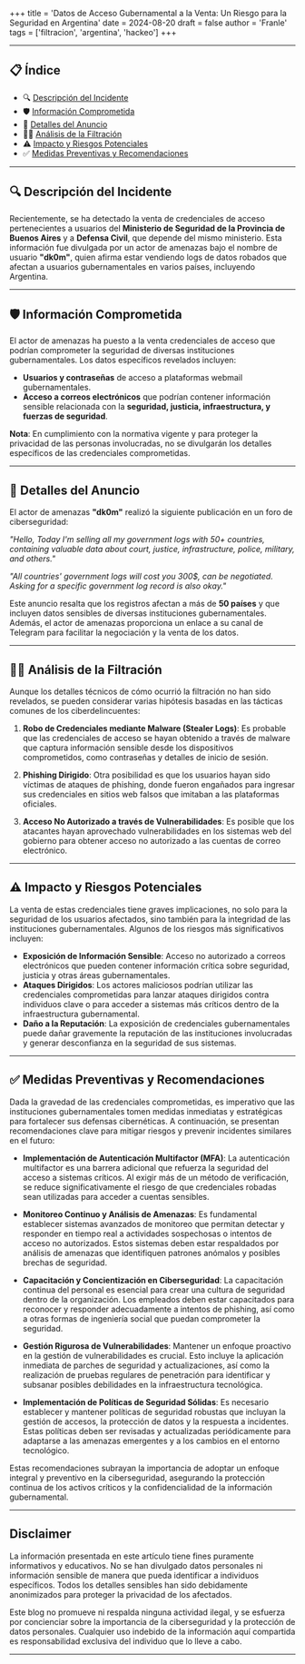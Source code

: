 +++
title = 'Datos de Acceso Gubernamental a la Venta: Un Riesgo para la Seguridad en Argentina'
date = 2024-08-20
draft = false
author = 'Franle'
tags = ['filtracion', 'argentina', 'hackeo']
+++

---

## 📋 Índice
- 🔍 [Descripción del Incidente](#🔍-descripción-del-incidente)
- 🛡️ [Información Comprometida](#🛡️-información-comprometida)
- 🛑 [Detalles del Anuncio](#🛑-detalles-del-anuncio)
- 🕵️‍♂️ [Análisis de la Filtración](#🕵️‍♂️-análisis-de-la-filtración)
- ⚠️ [Impacto y Riesgos Potenciales](#⚠️-impacto-y-riesgos-potenciales)
- ✅ [Medidas Preventivas y Recomendaciones](#✅-medidas-preventivas-y-recomendaciones)

---

## 🔍 Descripción del Incidente

Recientemente, se ha detectado la venta de credenciales de acceso pertenecientes a usuarios del **Ministerio de Seguridad de la Provincia de Buenos Aires** y a **Defensa Civil**, que depende del mismo ministerio. Esta información fue divulgada por un actor de amenazas bajo el nombre de usuario **"dk0m"**, quien afirma estar vendiendo logs de datos robados que afectan a usuarios gubernamentales en varios países, incluyendo Argentina.

---

## 🛡️ Información Comprometida

El actor de amenazas ha puesto a la venta credenciales de acceso que podrían comprometer la seguridad de diversas instituciones gubernamentales. Los datos específicos revelados incluyen:

- **Usuarios y contraseñas** de acceso a plataformas webmail gubernamentales.
- **Acceso a correos electrónicos** que podrían contener información sensible relacionada con la **seguridad, justicia, infraestructura, y fuerzas de seguridad**.

**Nota**: En cumplimiento con la normativa vigente y para proteger la privacidad de las personas involucradas, no se divulgarán los detalles específicos de las credenciales comprometidas.

---

## 🛑 Detalles del Anuncio

El actor de amenazas **"dk0m"** realizó la siguiente publicación en un foro de ciberseguridad:

_"Hello, Today I'm selling all my government logs with 50+ countries, containing valuable data about court, justice, infrastructure, police, military, and others."_

_"All countries' government logs will cost you 300$, can be negotiated. Asking for a specific government log record is also okay."_

Este anuncio resalta que los registros afectan a más de **50 países** y que incluyen datos sensibles de diversas instituciones gubernamentales. Además, el actor de amenazas proporciona un enlace a su canal de Telegram para facilitar la negociación y la venta de los datos.

---

## 🕵️‍♂️ Análisis de la Filtración

Aunque los detalles técnicos de cómo ocurrió la filtración no han sido revelados, se pueden considerar varias hipótesis basadas en las tácticas comunes de los ciberdelincuentes:

1. **Robo de Credenciales mediante Malware (Stealer Logs)**: Es probable que las credenciales de acceso se hayan obtenido a través de malware que captura información sensible desde los dispositivos comprometidos, como contraseñas y detalles de inicio de sesión.

2. **Phishing Dirigido**: Otra posibilidad es que los usuarios hayan sido víctimas de ataques de phishing, donde fueron engañados para ingresar sus credenciales en sitios web falsos que imitaban a las plataformas oficiales.

3. **Acceso No Autorizado a través de Vulnerabilidades**: Es posible que los atacantes hayan aprovechado vulnerabilidades en los sistemas web del gobierno para obtener acceso no autorizado a las cuentas de correo electrónico.

---

## ⚠️ Impacto y Riesgos Potenciales

La venta de estas credenciales tiene graves implicaciones, no solo para la seguridad de los usuarios afectados, sino también para la integridad de las instituciones gubernamentales. Algunos de los riesgos más significativos incluyen:

- **Exposición de Información Sensible**: Acceso no autorizado a correos electrónicos que pueden contener información crítica sobre seguridad, justicia y otras áreas gubernamentales.
- **Ataques Dirigidos**: Los actores maliciosos podrían utilizar las credenciales comprometidas para lanzar ataques dirigidos contra individuos clave o para acceder a sistemas más críticos dentro de la infraestructura gubernamental.
- **Daño a la Reputación**: La exposición de credenciales gubernamentales puede dañar gravemente la reputación de las instituciones involucradas y generar desconfianza en la seguridad de sus sistemas.

---

## ✅ Medidas Preventivas y Recomendaciones

Dada la gravedad de las credenciales comprometidas, es imperativo que las instituciones gubernamentales tomen medidas inmediatas y estratégicas para fortalecer sus defensas cibernéticas. A continuación, se presentan recomendaciones clave para mitigar riesgos y prevenir incidentes similares en el futuro:

- **Implementación de Autenticación Multifactor (MFA)**: La autenticación multifactor es una barrera adicional que refuerza la seguridad del acceso a sistemas críticos. Al exigir más de un método de verificación, se reduce significativamente el riesgo de que credenciales robadas sean utilizadas para acceder a cuentas sensibles.

- **Monitoreo Continuo y Análisis de Amenazas**: Es fundamental establecer sistemas avanzados de monitoreo que permitan detectar y responder en tiempo real a actividades sospechosas o intentos de acceso no autorizados. Estos sistemas deben estar respaldados por análisis de amenazas que identifiquen patrones anómalos y posibles brechas de seguridad.

- **Capacitación y Concientización en Ciberseguridad**: La capacitación continua del personal es esencial para crear una cultura de seguridad dentro de la organización. Los empleados deben estar capacitados para reconocer y responder adecuadamente a intentos de phishing, así como a otras formas de ingeniería social que puedan comprometer la seguridad.

- **Gestión Rigurosa de Vulnerabilidades**: Mantener un enfoque proactivo en la gestión de vulnerabilidades es crucial. Esto incluye la aplicación inmediata de parches de seguridad y actualizaciones, así como la realización de pruebas regulares de penetración para identificar y subsanar posibles debilidades en la infraestructura tecnológica.

- **Implementación de Políticas de Seguridad Sólidas**: Es necesario establecer y mantener políticas de seguridad robustas que incluyan la gestión de accesos, la protección de datos y la respuesta a incidentes. Estas políticas deben ser revisadas y actualizadas periódicamente para adaptarse a las amenazas emergentes y a los cambios en el entorno tecnológico.

Estas recomendaciones subrayan la importancia de adoptar un enfoque integral y preventivo en la ciberseguridad, asegurando la protección continua de los activos críticos y la confidencialidad de la información gubernamental.

---

## Disclaimer

La información presentada en este artículo tiene fines puramente informativos y educativos. No se han divulgado datos personales ni información sensible de manera que pueda identificar a individuos específicos. Todos los detalles sensibles han sido debidamente anonimizados para proteger la privacidad de los afectados.

Este blog no promueve ni respalda ninguna actividad ilegal, y se esfuerza por concienciar sobre la importancia de la ciberseguridad y la protección de datos personales. Cualquier uso indebido de la información aquí compartida es responsabilidad exclusiva del individuo que lo lleve a cabo.

---
